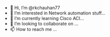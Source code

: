 - 👋 Hi, I’m @rkchauhan77
- 👀 I’m interested in  Network automation  stuff...
- 🌱 I’m currently learning  Cisco ACI...
- 💞️ I’m looking to collaborate on ...
- 📫 How to reach me ...

<!---
rkchauhan77/rkchauhan77 is a ✨ special ✨ repository because its `README.md` (this file) appears on your GitHub profile.
You can click the Preview link to take a look at your changes.
--->
